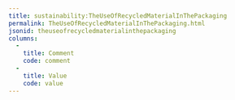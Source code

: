 ```yaml
---
title: sustainability:TheUseOfRecycledMaterialInThePackaging
permalink: TheUseOfRecycledMaterialInThePackaging.html
jsonid: theuseofrecycledmaterialinthepackaging
columns:
  - 
    title: Comment
    code: comment
  - 
    title: Value
    code: value
---
```

